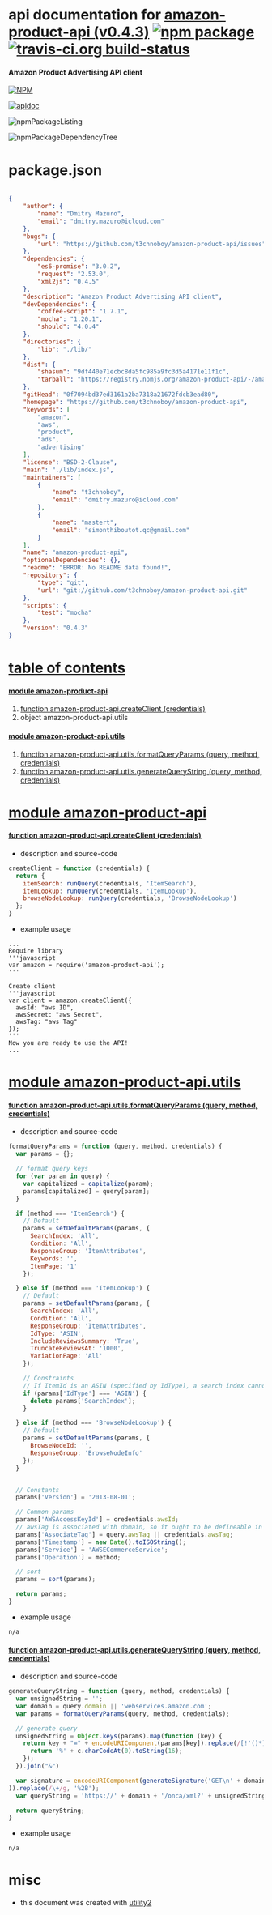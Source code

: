 # api documentation for  [amazon-product-api (v0.4.3)](https://github.com/t3chnoboy/amazon-product-api)  [![npm package](https://img.shields.io/npm/v/npmdoc-amazon-product-api.svg?style=flat-square)](https://www.npmjs.org/package/npmdoc-amazon-product-api) [![travis-ci.org build-status](https://api.travis-ci.org/npmdoc/node-npmdoc-amazon-product-api.svg)](https://travis-ci.org/npmdoc/node-npmdoc-amazon-product-api)
#### Amazon Product Advertising API client

[![NPM](https://nodei.co/npm/amazon-product-api.png?downloads=true)](https://www.npmjs.com/package/amazon-product-api)

[![apidoc](https://npmdoc.github.io/node-npmdoc-amazon-product-api/build/screenCapture.buildNpmdoc.browser._2Fhome_2Ftravis_2Fbuild_2Fnpmdoc_2Fnode-npmdoc-amazon-product-api_2Ftmp_2Fbuild_2Fapidoc.html.png)](https://npmdoc.github.io/node-npmdoc-amazon-product-api/build/apidoc.html)

![npmPackageListing](https://npmdoc.github.io/node-npmdoc-amazon-product-api/build/screenCapture.npmPackageListing.svg)

![npmPackageDependencyTree](https://npmdoc.github.io/node-npmdoc-amazon-product-api/build/screenCapture.npmPackageDependencyTree.svg)



# package.json

```json

{
    "author": {
        "name": "Dmitry Mazuro",
        "email": "dmitry.mazuro@icloud.com"
    },
    "bugs": {
        "url": "https://github.com/t3chnoboy/amazon-product-api/issues"
    },
    "dependencies": {
        "es6-promise": "3.0.2",
        "request": "2.53.0",
        "xml2js": "0.4.5"
    },
    "description": "Amazon Product Advertising API client",
    "devDependencies": {
        "coffee-script": "1.7.1",
        "mocha": "1.20.1",
        "should": "4.0.4"
    },
    "directories": {
        "lib": "./lib/"
    },
    "dist": {
        "shasum": "9df440e71ecbc8da5fc985a9fc3d5a4171e11f1c",
        "tarball": "https://registry.npmjs.org/amazon-product-api/-/amazon-product-api-0.4.3.tgz"
    },
    "gitHead": "0f7094bd37ed3161a2ba7318a21672fdcb3ead80",
    "homepage": "https://github.com/t3chnoboy/amazon-product-api",
    "keywords": [
        "amazon",
        "aws",
        "product",
        "ads",
        "advertising"
    ],
    "license": "BSD-2-Clause",
    "main": "./lib/index.js",
    "maintainers": [
        {
            "name": "t3chnoboy",
            "email": "dmitry.mazuro@icloud.com"
        },
        {
            "name": "mastert",
            "email": "simonthiboutot.qc@gmail.com"
        }
    ],
    "name": "amazon-product-api",
    "optionalDependencies": {},
    "readme": "ERROR: No README data found!",
    "repository": {
        "type": "git",
        "url": "git://github.com/t3chnoboy/amazon-product-api.git"
    },
    "scripts": {
        "test": "mocha"
    },
    "version": "0.4.3"
}
```



# <a name="apidoc.tableOfContents"></a>[table of contents](#apidoc.tableOfContents)

#### [module amazon-product-api](#apidoc.module.amazon-product-api)
1.  [function <span class="apidocSignatureSpan">amazon-product-api.</span>createClient (credentials)](#apidoc.element.amazon-product-api.createClient)
1.  object <span class="apidocSignatureSpan">amazon-product-api.</span>utils

#### [module amazon-product-api.utils](#apidoc.module.amazon-product-api.utils)
1.  [function <span class="apidocSignatureSpan">amazon-product-api.utils.</span>formatQueryParams (query, method, credentials)](#apidoc.element.amazon-product-api.utils.formatQueryParams)
1.  [function <span class="apidocSignatureSpan">amazon-product-api.utils.</span>generateQueryString (query, method, credentials)](#apidoc.element.amazon-product-api.utils.generateQueryString)



# <a name="apidoc.module.amazon-product-api"></a>[module amazon-product-api](#apidoc.module.amazon-product-api)

#### <a name="apidoc.element.amazon-product-api.createClient"></a>[function <span class="apidocSignatureSpan">amazon-product-api.</span>createClient (credentials)](#apidoc.element.amazon-product-api.createClient)
- description and source-code
```javascript
createClient = function (credentials) {
  return {
    itemSearch: runQuery(credentials, 'ItemSearch'),
    itemLookup: runQuery(credentials, 'ItemLookup'),
    browseNodeLookup: runQuery(credentials, 'BrowseNodeLookup')
  };
}
```
- example usage
```shell
...
Require library
'''javascript
var amazon = require('amazon-product-api');
'''

Create client
'''javascript
var client = amazon.createClient({
  awsId: "aws ID",
  awsSecret: "aws Secret",
  awsTag: "aws Tag"
});
'''
Now you are ready to use the API!
...
```



# <a name="apidoc.module.amazon-product-api.utils"></a>[module amazon-product-api.utils](#apidoc.module.amazon-product-api.utils)

#### <a name="apidoc.element.amazon-product-api.utils.formatQueryParams"></a>[function <span class="apidocSignatureSpan">amazon-product-api.utils.</span>formatQueryParams (query, method, credentials)](#apidoc.element.amazon-product-api.utils.formatQueryParams)
- description and source-code
```javascript
formatQueryParams = function (query, method, credentials) {
  var params = {};

  // format query keys
  for (var param in query) {
    var capitalized = capitalize(param);
    params[capitalized] = query[param];
  }

  if (method === 'ItemSearch') {
    // Default
    params = setDefaultParams(params, {
      SearchIndex: 'All',
      Condition: 'All',
      ResponseGroup: 'ItemAttributes',
      Keywords: '',
      ItemPage: '1'
    });

  } else if (method === 'ItemLookup') {
    // Default
    params = setDefaultParams(params, {
      SearchIndex: 'All',
      Condition: 'All',
      ResponseGroup: 'ItemAttributes',
      IdType: 'ASIN',
      IncludeReviewsSummary: 'True',
      TruncateReviewsAt: '1000',
      VariationPage: 'All'
    });

    // Constraints
    // If ItemId is an ASIN (specified by IdType), a search index cannot be specified in the request.
    if (params['IdType'] === 'ASIN') {
      delete params['SearchIndex'];
    }

  } else if (method === 'BrowseNodeLookup') {
    // Default
    params = setDefaultParams(params, {
      BrowseNodeId: '',
      ResponseGroup: 'BrowseNodeInfo'
    });
  }


  // Constants
  params['Version'] = '2013-08-01';

  // Common params
  params['AWSAccessKeyId'] = credentials.awsId;
  // awsTag is associated with domain, so it ought to be defineable in query.
  params['AssociateTag'] = query.awsTag || credentials.awsTag;
  params['Timestamp'] = new Date().toISOString();
  params['Service'] = 'AWSECommerceService';
  params['Operation'] = method;

  // sort
  params = sort(params);

  return params;
}
```
- example usage
```shell
n/a
```

#### <a name="apidoc.element.amazon-product-api.utils.generateQueryString"></a>[function <span class="apidocSignatureSpan">amazon-product-api.utils.</span>generateQueryString (query, method, credentials)](#apidoc.element.amazon-product-api.utils.generateQueryString)
- description and source-code
```javascript
generateQueryString = function (query, method, credentials) {
  var unsignedString = '';
  var domain = query.domain || 'webservices.amazon.com';
  var params = formatQueryParams(query, method, credentials);

  // generate query
  unsignedString = Object.keys(params).map(function (key) {
    return key + "=" + encodeURIComponent(params[key]).replace(/[!'()*]/g, function(c) {
      return '%' + c.charCodeAt(0).toString(16);
    });
  }).join("&")

  var signature = encodeURIComponent(generateSignature('GET\n' + domain + '\n/onca/xml\n' + unsignedString, credentials.awsSecret
)).replace(/\+/g, '%2B');
  var queryString = 'https://' + domain + '/onca/xml?' + unsignedString + '&Signature=' + signature;

  return queryString;
}
```
- example usage
```shell
n/a
```



# misc
- this document was created with [utility2](https://github.com/kaizhu256/node-utility2)
